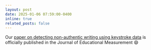 ```yaml
---
layout: post
date: 2025-01-06 07:59:00-0400
inline: true
related_posts: false
---
```


Our [paper on detecting non-authentic writing using keystroke data](https://onlinelibrary.wiley.com/doi/full/10.1111/jedm.12416) is officially published in the Journal of Educational Measurement :smile:
